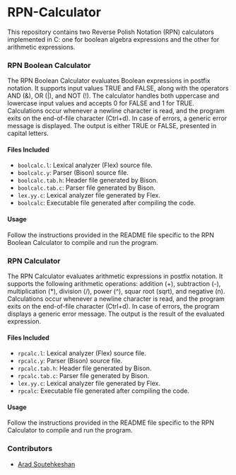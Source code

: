 # RPN-Calculator
This repository contains two Reverse Polish Notation (RPN) calculators implemented in C: one for boolean algebra expressions and the other for arithmetic expressions.

### RPN Boolean Calculator

The RPN Boolean Calculator evaluates Boolean expressions in postfix notation. It supports input values TRUE and FALSE, along with the operators AND (&), OR (|), and NOT (!). The calculator handles both uppercase and lowercase input values and accepts 0 for FALSE and 1 for TRUE. Calculations occur whenever a newline character is read, and the program exits on the end-of-file character (Ctrl+d). In case of errors, a generic error message is displayed. The output is either TRUE or FALSE, presented in capital letters.

#### Files Included

- `boolcalc.l`: Lexical analyzer (Flex) source file.
- `boolcalc.y`: Parser (Bison) source file.
- `boolcalc.tab.h`: Header file generated by Bison.
- `boolcalc.tab.c`: Parser file generated by Bison.
- `lex.yy.c`: Lexical analyzer file generated by Flex.
- `boolcalc`: Executable file generated after compiling the code.

#### Usage

Follow the instructions provided in the README file specific to the RPN Boolean Calculator to compile and run the program.

### RPN Calculator

The RPN Calculator evaluates arithmetic expressions in postfix notation. It supports the following arithmetic operations: addition (+), subtraction (-), multiplication (*), division (/), power (^), squar root (sqrt), and negative (n). Calculations occur whenever a newline character is read, and the program exits on the end-of-file character (Ctrl+d). In case of errors, the program displays a generic error message. The output is the result of the evaluated expression.

#### Files Included

- `rpcalc.l`: Lexical analyzer (Flex) source file.
- `rpcalc.y`: Parser (Bison) source file.
- `rpcalc.tab.h`: Header file generated by Bison.
- `rpcalc.tab.c`: Parser file generated by Bison.
- `lex.yy.c`: Lexical analyzer file generated by Flex.
- `rpcalc`: Executable file generated after compiling the code.

#### Usage

Follow the instructions provided in the README file specific to the RPN Calculator to compile and run the program.

### Contributors

- [Arad Soutehkeshan](https://github.com/Gonzaleski)
